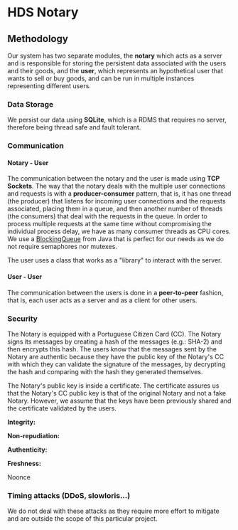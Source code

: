 # HDS Notary

## Methodology

Our system has two separate modules, the **notary** which acts as a server and is responsible for storing the persistent data associated with the users and their goods, and the **user**, which represents an hypothetical user that wants to sell or buy goods, and can be run in multiple instances representing different users.

### Data Storage

We persist our data using **SQLite**, which is a RDMS that requires no server, therefore being thread safe and fault tolerant.

### Communication

#### Notary - User

The communication between the notary and the user is made using **TCP Sockets**. The way that the notary deals with the multiple user connections and requests is with a **producer-consumer** pattern, that is, it has one thread (the producer) that listens for incoming user connections and the requests associated, placing them in a queue, and then another number of threads (the consumers) that deal with the requests in the queue. In order to process multiple requests at the same time without compromising the individual process delay, we have as many consumer threads as CPU cores. We use a [BlockingQueue](http://tutorials.jenkov.com/java-util-concurrent/blockingqueue.html) from Java that is perfect for our needs as we do not require semaphores nor mutexes.

The user uses a class that works as a "library" to interact with the server.

#### User - User

The communication between the users is done in a **peer-to-peer** fashion, that is, each user acts as a server and as a client for other users.

### Security

The Notary is equipped with a Portuguese Citizen Card (CC). The Notary signs its messages by creating a hash of the messages (e.g.: SHA-2) and then encrypts this hash. The users know that the messages sent by the Notary are authentic because they have the public key of the Notary's CC with which they can validate the signature of the messages, by decrypting the hash and comparing with the hash they generated themselves.

The Notary's public key is inside a certificate. The certificate assures us that the Notary's CC public key is that of the original Notary and not a fake Notary. However, we assume that the keys have been previously shared and the certificate validated by the users.

**Integrity:**

**Non-repudiation:**

**Authenticity:**

**Freshness:**

Noonce

### Timing attacks (DDoS, slowloris...)

We do not deal with these attacks as they require more effort to mitigate and are outside the scope of this particular project.
